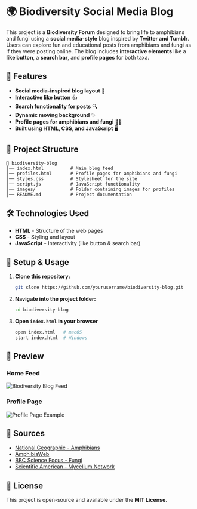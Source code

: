 # 🌍 Biodiversity Social Media Blog

This project is a **Biodiversity Forum** designed to bring life to amphibians and fungi using a **social media-style** blog inspired by **Twitter and Tumblr**. Users can explore fun and educational posts from amphibians and fungi as if they were posting online. The blog includes **interactive elements** like a **like button**, a **search bar**, and **profile pages** for both taxa. 

## 🚀 Features
- **Social media-inspired blog layout** 📱
- **Interactive like button** 👍
- **Search functionality for posts** 🔍
- **Dynamic moving background** ✨
- **Profile pages for amphibians and fungi** 🐸🍄
- **Built using HTML, CSS, and JavaScript** 🖥️

## 📂 Project Structure
```
📁 biodiversity-blog
│── index.html          # Main blog feed
│── profiles.html       # Profile pages for amphibians and fungi
│── styles.css          # Stylesheet for the site
│── script.js           # JavaScript functionality
│── images/             # Folder containing images for profiles
│── README.md           # Project documentation
```

## 🛠️ Technologies Used
- **HTML** - Structure of the web pages
- **CSS** - Styling and layout
- **JavaScript** - Interactivity (like button & search bar)

## 🔧 Setup & Usage
1. **Clone this repository:**
   ```sh
   git clone https://github.com/yourusername/biodiversity-blog.git
   ```
2. **Navigate into the project folder:**
   ```sh
   cd biodiversity-blog
   ```
3. **Open `index.html` in your browser**
   ```sh
   open index.html   # macOS
   start index.html  # Windows
   ```

## 📸 Preview
### **Home Feed**
![Biodiversity Blog Feed](https://github.com/user-attachments/assets/2685a24b-6832-4821-b9cb-b52cd8a81bc0)
### **Profile Page**
![Profile Page Example](https://github.com/user-attachments/assets/6ebb9bb1-8210-4065-87f5-21a56ec8e94d)


## 📜 Sources
- [National Geographic - Amphibians](https://www.nationalgeographic.com/animals/amphibians)
- [AmphibiaWeb](https://amphibiaweb.org/)
- [BBC Science Focus - Fungi](https://www.sciencefocus.com/nature/what-are-fungi/)
- [Scientific American - Mycelium Network](https://www.scientificamerican.com/article/the-fungal-internet/)

## 📌 License
This project is open-source and available under the **MIT License**.
